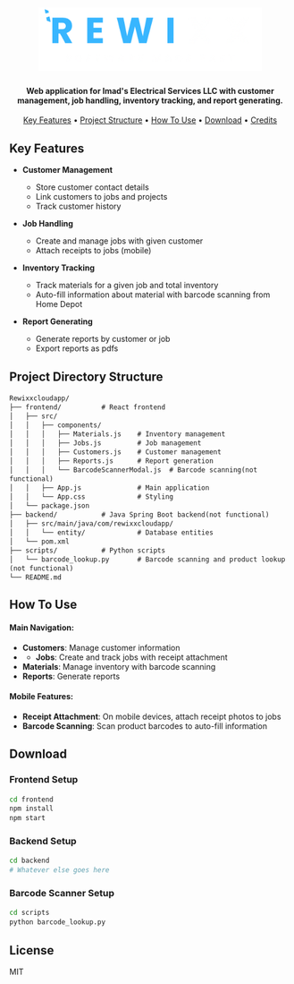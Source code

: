 <h1 align="center">
  <a href="RewixxCloudApp"><img src="https://github.com/MikeJouni/Rewixxcloudapp/blob/zain/assets/images/rewixx_logo.png" width="400" > </a>
</h1>
<h4 align="center">Web application for Imad's Electrical Services LLC with customer management, job handling, inventory tracking, and report generating.</h4>

<p align="center">
  <a href="#key-features">Key Features</a> •
  <a href="#project-structure">Project Structure</a> •
  <a href="#how-to-use">How To Use</a> •
  <a href="#download">Download</a> •
  <a href="#credits">Credits</a> 
</p>

## Key Features

* **Customer Management**
  - Store customer contact details
  - Link customers to jobs and projects
  - Track customer history

* **Job Handling**
  - Create and manage jobs with given customer
  - Attach receipts to jobs (mobile)

* **Inventory Tracking** 
  - Track materials for a given job and total inventory
  - Auto-fill information about material with barcode scanning from Home Depot
  
* **Report Generating** 
  - Generate reports by customer or job
  - Export reports as pdfs

## Project Directory Structure

```
Rewixxcloudapp/
├── frontend/          # React frontend 
│   ├── src/
│   │   ├── components/
│   │   │   ├── Materials.js    # Inventory management
│   │   │   ├── Jobs.js         # Job management
│   │   │   ├── Customers.js    # Customer management
│   │   │   ├── Reports.js      # Report generation
│   │   │   └── BarcodeScannerModal.js  # Barcode scanning(not functional)
│   │   ├── App.js              # Main application
│   │   └── App.css             # Styling
│   └── package.json
├── backend/           # Java Spring Boot backend(not functional)
│   ├── src/main/java/com/rewixxcloudapp/
│   │   └── entity/             # Database entities
│   └── pom.xml
├── scripts/           # Python scripts
│   └── barcode_lookup.py       # Barcode scanning and product lookup (not functional)
└── README.md          
```

## How To Use


#### Main Navigation:
* **Customers**: Manage customer information
* * **Jobs**: Create and track jobs with receipt attachment
* **Materials**: Manage inventory with barcode scanning
* **Reports**: Generate reports

#### Mobile Features:
* **Receipt Attachment**: On mobile devices, attach receipt photos to jobs
* **Barcode Scanning**: Scan product barcodes to auto-fill information

## Download

### Frontend Setup
```bash
cd frontend
npm install
npm start
```

### Backend Setup
```bash
cd backend
# Whatever else goes here
```

### Barcode Scanner Setup
```bash
cd scripts
python barcode_lookup.py
```

## License

MIT 
